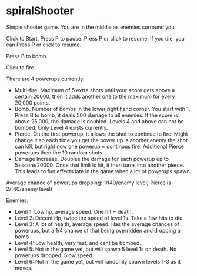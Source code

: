 # spiralShooter

Simple shooter game. You are in the middle as enemies surround you.

Click to Start.
Press P to pause. Press P or click to resume.
If you die, you can Press P or click to resume.

Press B to bomb.

Click to fire.

There are 4 powerups currently.

* Multi-fire. Maximum of 5 extra shots until your score gets above a certain 20000, then it adds another one to the maximum for every 20,000 points.
* Bomb. Number of bombs in the lower right hand corner. You start with 1. Press B to bomb, it deals 500 damage to all enemies. If the score is above 25,000, the damage is doubled. Levels 4 and above can not be bombed. Only Level 4 exists currently. 
* Pierce. On the first powerup, it allows the shot to continue to fire. Might change it so each time you get the power up is another enemy the shot can kill, but right now one powerup = continous fire. Additional Pierce powerups then fire 10 random shots.
* Damage Increase. Doubles the damage for each powerup up to 5+score/20000. Once that limit is hit, it then turns into another pierce. This leads to fun effects late in the game when a lot of powerups spawn.

Average chance of powerups dropping:
1/(40/enemy level)
Pierce is 
2/(40/enemy level)

Enemies: 

* Level 1: Low hp, average speed. One hit = death.
* Level 2: Decent Hp, twice the speed of level 1s. Take a few hits to die.
* Level 3: A lot of health, average speed. Has the average chances of powerups, but a 1/4 chance of that being overridden and dropping a bomb.
* Level 4: Low health, very fast, and cant be bombed. 
* Level 5: Not in the game yet, but will spawn 5 level 1s on death. No powerups dropped. Slow speed. 
* Level 6: Not in the game yet, but will randomly spawn levels 1-3 as it moves. 

